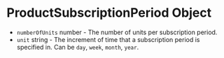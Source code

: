 # ProductSubscriptionPeriod Object

* `numberOfUnits` number - The number of units per subscription period.
* `unit` string - The increment of time that a subscription period is specified in. Can be `day`, `week`, `month`, `year`.
